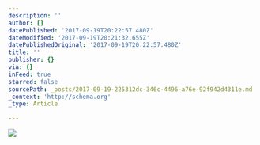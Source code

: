 ```yaml
---
description: ''
author: []
datePublished: '2017-09-19T20:22:57.480Z'
dateModified: '2017-09-19T20:21:32.655Z'
datePublishedOriginal: '2017-09-19T20:22:57.480Z'
title: ''
publisher: {}
via: {}
inFeed: true
starred: false
sourcePath: _posts/2017-09-19-225312dc-346c-4496-a76e-92f942d4311e.md
_context: 'http://schema.org'
_type: Article

---
```

![](https://the-grid-user-content.s3-us-west-2.amazonaws.com/3eb427c2-a129-43bb-ac09-d4ffe69bb1ea.jpg)